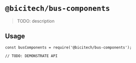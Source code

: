 # `@bicitech/bus-components`

> TODO: description

## Usage

```
const busComponents = require('@bicitech/bus-components');

// TODO: DEMONSTRATE API
```
